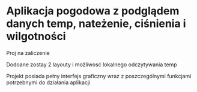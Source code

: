 # Aplikacja pogodowa z podglądem danych temp, nateżenie, ciśnienia i wilgotności
Proj na zaliczenie

Dodoane zostay 2 layouty i możliwosć lokalnego odczytywania temp




Projekt posiada pełny interfejs graficzny wraz z poszczególnymi funkcjami potrzebnymi do działania aplikacji



